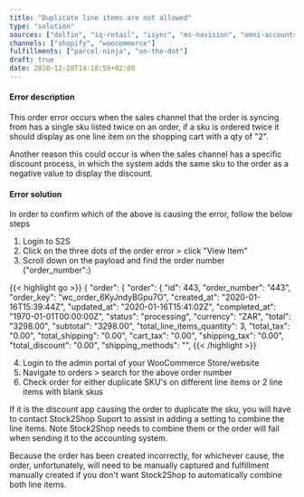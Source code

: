 ```yaml
---
title: "Duplicate line items are not allowed"
type: "solution"
sources: ["dolfin", "iq-retail", "isync", "ms-navision", "omni-accounts", "pastel-partner", "sage-50cloud-pastel-xpress", "sage-200-evolution", "sage-300cloud", "sage-business-cloud-financials", "sage-evolution", "sage-one", "sage-pastel-evolution", "sap", "syspro" ]
channels: ["shopify", "woocommerce"]
fulfillments: ["parcel-ninja", "on-the-dot"]
draft: true
date: 2020-12-28T14:18:59+02:00
---
```


#### Error description
This order error occurs when the sales channel that the order is syncing from has a single sku listed twice on an order, if a sku is ordered twice it should display as one line item on the shopping cart with a qty of "2".

Another reason this could occur is when the sales channel has a specific discount process, in which the system adds the same sku to the order as a negative value to display the discount.

#### Error solution

In order to confirm which of the above is causing the error, follow the below steps

1. Login to S2S 
2. Click on the three dots of the order error > click "View Item"
3. Scroll down on the payload and find the order number ("order_number":)

{{< highlight go >}}
{
  "order": {
    "order": {
      "id": 443,
      "order_number": "443",
      "order_key": "wc_order_6KyJndyBGpu7O",
      "created_at": "2020-01-16T15:39:44Z",
      "updated_at": "2020-01-16T15:41:02Z",
      "completed_at": "1970-01-01T00:00:00Z",
      "status": "processing",
      "currency": "ZAR",
      "total": "3298.00",
      "subtotal": "3298.00",
      "total_line_items_quantity": 3,
      "total_tax": "0.00",
      "total_shipping": "0.00",
      "cart_tax": "0.00",
      "shipping_tax": "0.00",
      "total_discount": "0.00",
      "shipping_methods": "",
{{< /highlight >}}

4. Login to the admin portal of your WooCommerce Store/website
5. Navigate to orders > search for the above order number
6. Check order for either duplicate SKU's on different line items or 2 line items with blank skus


If it is the discount app causing the order to duplicate the sku, you will have to contact Stock2Shop Suport to assist in adding a setting to combine the line items. Note Stock2Shop needs to combine them or the order will fail when sending it to the accounting system.

Because the order has been created incorrectly, for whichever cause, the order, unfortunately, will need to be manually captured and fulfillment manually created if you don't want Stock2Shop to automatically combine both line items.

